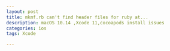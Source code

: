 ```yaml
---
layout: post
title: mkmf.rb can't find header files for ruby at...
description: macOS 10.14 ,Xcode 11,cocoapods install issues
categories: ios
tags: Xcode

---
```

# 